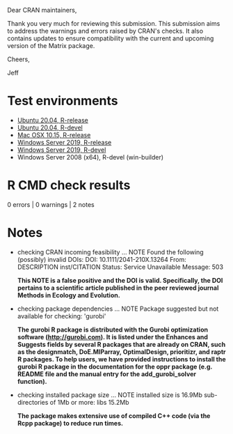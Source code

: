Dear CRAN maintainers,

Thank you very much for reviewing this submission. This submission aims to address the warnings and errors raised by CRAN's checks. It also contains updates to ensure compatibility with the current and upcoming version of the Matrix package.

Cheers,

Jeff

# Test environments

* [Ubuntu 20.04, R-release](https://github.com/prioritizr/oppr/actions?query=workflow%3AUbuntu)
* [Ubuntu 20.04, R-devel](https://github.com/prioritizr/oppr/actions?query=workflow%3AUbuntu)
* [Mac OSX 10.15, R-release](https://github.com/prioritizr/oppr/actions?query=workflow%3A%22Mac+OSX%22)
* [Windows Server 2019, R-release](https://github.com/prioritizr/oppr/actions?query=workflow%3AWindows)
* [Windows Server 2019, R-devel](https://github.com/prioritizr/oppr/actions?query=workflow%3AWindows)
* Windows Server 2008 (x64), R-devel (win-builder)

# R CMD check results

0 errors | 0 warnings | 2 notes

# Notes

* checking CRAN incoming feasibility ... NOTE
    Found the following (possibly) invalid DOIs:
    DOI: 10.1111/2041-210X.13264
      From: DESCRIPTION
            inst/CITATION
      Status: Service Unavailable
      Message: 503

    **This NOTE is a false positive and the DOI is valid. Specifically, the DOI pertains to a scientific article published in the peer reviewed journal Methods in Ecology and Evolution.**

* checking package dependencies ... NOTE
    Package suggested but not available for checking: 'gurobi'

    **The gurobi R package is distributed with the Gurobi optimization software (http://gurobi.com). It is listed under the Enhances and Suggests fields by several R packages that are already on CRAN, such as the designmatch, DoE.MIParray, OptimalDesign, prioritizr, and raptr R packages. To help users, we have provided instructions to install the gurobi R package in the documentation for the oppr package (e.g. README file and the manual entry for the add_gurobi_solver function).**

* checking installed package size ... NOTE
    installed size is 16.9Mb
    sub-directories of 1Mb or more:
      libs  15.2Mb

    **The package makes extensive use of compiled C++ code (via the Rcpp package) to reduce run times.**
